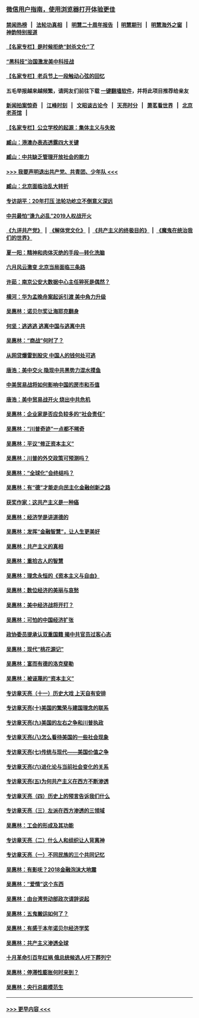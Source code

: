 ### [微信用户指南，使用浏览器打开体验更佳](https://github.com/gfw-breaker/banned-news1/blob/master/indexes/wechat-guide.md?t=0)
#### [禁闻热榜](热点新闻.md?t=0)  &nbsp;&nbsp;|&nbsp;&nbsp; [法轮功真相](https://github.com/gfw-breaker/truth/blob/master/README.md?t=0) &nbsp;&nbsp;|&nbsp;&nbsp; [明慧二十周年报告](https://github.com/gfw-breaker/mh-reports/blob/master/README.md?t=0) &nbsp;&nbsp;|&nbsp;&nbsp;[明慧期刊](https://github.com/gfw-breaker/mh-qikan) &nbsp;&nbsp;|&nbsp;&nbsp; [明慧海外之窗](https://github.com/gfw-breaker/mh-news/blob/master/README.md?t=0) &nbsp;&nbsp;|&nbsp;&nbsp; [神韵特别报道](https://github.com/gfw-breaker/mh-news/blob/master/shenyun.md?t=0)
#### [【名家专栏】是时候拒绝“封杀文化”了](../pages/nsc423/n11814093.md?t=02090933) 
#### [“黑科技”治国激发美中科技战](../pages/nsc423/n11638056.md?t=02090933) 
#### [【名家专栏】老兵节上一段触动心弦的回忆](../pages/nsc423/n11646016.md?t=02090933) 
#### 五毛举报越来越频繁，请网友们前往下载 [一键翻墙软件](https://github.com/gfw-breaker/ssr-accounts)，并将此项目推荐给亲友
#### [新闻拍案惊奇](https://github.com/gfw-breaker/banned-news1/blob/master/pages/link4.md) &nbsp;&nbsp;|&nbsp;&nbsp; [江峰时刻](https://github.com/gfw-breaker/banned-news1/blob/master/pages/link4.md) &nbsp;&nbsp;|&nbsp;&nbsp; [文昭谈古论今](https://github.com/gfw-breaker/banned-news1/blob/master/pages/link4.md) &nbsp;&nbsp;|&nbsp;&nbsp; [天亮时分](https://github.com/gfw-breaker/banned-news1/blob/master/pages/link4.md) &nbsp;&nbsp;|&nbsp;&nbsp; [萧茗看世界](https://github.com/gfw-breaker/banned-news1/blob/master/pages/link4.md) &nbsp;&nbsp;|&nbsp;&nbsp; [北京老茶馆](https://github.com/gfw-breaker/banned-news1/blob/master/pages/link4.md) &nbsp;&nbsp;|&nbsp;&nbsp; 
#### [【名家专栏】公立学校的起源：集体主义与失败](../pages/nsc423/n11601833.md?t=02090933) 
#### [臧山：港澳办表态透露四大关键](../pages/nsc423/n11421628.md?t=02090933) 
#### [臧山：中共缺乏管理开放社会的能力](../pages/nsc423/n11407457.md?t=02090933) 
#### [>>> 我要声明退出共产党、共青团、少年队 <<<](https://github.com/begood0513/goodnews/blob/master/quit/letter.md) 
#### [臧山：北京面临治乱大转折](../pages/nsc423/n11406895.md?t=02090933) 
#### [专访胡平：20年打压 法轮功屹立不倒意义深远](../pages/nsc423/n11398800.md?t=02090933) 
#### [中共最怕“逢九必乱”2019人权战开火](../pages/nsc423/n11385248.md?t=02090933) 
#### [《九评共产党》](https://github.com/begood0513/9ping.md/blob/master/README.md) &nbsp;|&nbsp; [《解体党文化》](../../../../jtdwh.md/blob/master/README.md)  &nbsp;|&nbsp; [《共产主义的终极目的》](../../../../gczydzjmd.md/blob/master/README.md) &nbsp;|&nbsp; [《魔鬼在统治我们的世界》](../../../../mgztzwmdsj.md/blob/master/README.md) 
#### [夏一阳：精神和肉体灭绝的手段—转化洗脑](../pages/nsc423/n11368250.md?t=02090933) 
#### [六月风云激变 北京当局面临三条路](../pages/nsc423/n11313668.md?t=02090933) 
#### [许茹：南京公安大数据中心主任猝死是偶然？](../pages/nsc423/n11064744.md?t=02090933) 
#### [横河：华为孟晚舟案起诉引渡 美中角力升级](../pages/nsc423/n11027230.md?t=02090933) 
#### [吴惠林：诺贝尔奖让海耶克翻身](../pages/nsc423/n10890049.md?t=02090933) 
#### [何坚：逃逃逃 逃离中国与逃离中共](../pages/nsc423/n10592891.md?t=02090933) 
#### [吴惠林：“商战”何时了？](../pages/nsc423/n10573558.md?t=02090933) 
#### [从网贷爆雷到股灾 中国人的钱何处可逃](../pages/nsc423/n10572800.md?t=02090933) 
#### [唐浩：美中交火 隐现中共黑势力混水摸鱼](../pages/nsc423/n10544040.md?t=02090933) 
#### [中美贸易战将如何影响中国的房市和币值](../pages/nsc423/n10543697.md?t=02090933) 
#### [唐浩：美中贸易战开火 烧出中共危机](../pages/nsc423/n10540126.md?t=02090933) 
#### [吴惠林：企业家是否应负较多的“社会责任”](../pages/nsc423/n10535022.md?t=02090933) 
#### [吴惠林：“川普奇迹”一点都不稀奇](../pages/nsc423/n10512808.md?t=02090933) 
#### [吴惠林：平议“修正资本主义”](../pages/nsc423/n10495724.md?t=02090933) 
#### [吴惠林：川普的外交政策可预测吗？](../pages/nsc423/n10462387.md?t=02090933) 
#### [吴惠林：“全球化”会终结吗？](../pages/nsc423/n10452838.md?t=02090933) 
#### [吴惠林：有“德”才能走向民主化金融创新之路](../pages/nsc423/n10432292.md?t=02090933) 
#### [获奖作家：这共产主义是一种癌](../pages/nsc423/n10431541.md?t=02090933) 
#### [吴惠林：经济学是讲道德的](../pages/nsc423/n10398014.md?t=02090933) 
#### [吴惠林：发挥“金融智慧”，让人生更美好](../pages/nsc423/n10375019.md?t=02090933) 
#### [吴惠林：共产主义的真相](../pages/nsc423/n10351394.md?t=02090933) 
#### [吴惠林：重拾古人的智慧](../pages/nsc423/n10337691.md?t=02090933) 
#### [吴惠林：理念永恒的《资本主义与自由》](../pages/nsc423/n10316274.md?t=02090933) 
#### [吴惠林：数位经济的美丽与哀愁](../pages/nsc423/n10292946.md?t=02090933) 
#### [吴惠林：美中经济战将开打？](../pages/nsc423/n10258825.md?t=02090933) 
#### [吴惠林：可怕的中国经济扩张](../pages/nsc423/n10219147.md?t=02090933) 
#### [政协委员提承认双重国籍 揭中共官员过客心态](../pages/nsc423/n10208809.md?t=02090933) 
#### [吴惠林：现代“桃花源记”](../pages/nsc423/n10185234.md?t=02090933) 
#### [吴惠林：富而有德的洛克斐勒](../pages/nsc423/n10142264.md?t=02090933) 
#### [吴惠林：被诬蔑的“资本主义”](../pages/nsc423/n10124816.md?t=02090933) 
#### [专访章天亮（十一）历史大戏 上天自有安排](../pages/nsc423/n10094905.md?t=02090933) 
#### [专访章天亮(十)美国的繁荣与建国理念的联系](../pages/nsc423/n10094899.md?t=02090933) 
#### [专访章天亮(九)美国的左右之争和川普执政](../pages/nsc423/n10094889.md?t=02090933) 
#### [专访章天亮(八)怎么看待美国的一些社会现象](../pages/nsc423/n10094857.md?t=02090933) 
#### [专访章天亮(七)传统与现代——美国价值之争](../pages/nsc423/n10093140.md?t=02090933) 
#### [专访章天亮(六)进化论与当前社会变化的关系](../pages/nsc423/n10092036.md?t=02090933) 
#### [专访章天亮(五)为何共产主义在西方不断渗透](../pages/nsc423/n10083620.md?t=02090933) 
#### [专访章天亮（四）历史上的预言告诉我们什么](../pages/nsc423/n10083606.md?t=02090933) 
#### [专访章天亮（三）左派在西方渗透的三领域](../pages/nsc423/n10081115.md?t=02090933) 
#### [吴惠林：工会的形成及其功能](../pages/nsc423/n10080633.md?t=02090933) 
#### [专访章天亮（二）什么人和组织让人背离神](../pages/nsc423/n10076637.md?t=02090933) 
#### [专访章天亮（一）不同民族的三个共同记忆](../pages/nsc423/n10074188.md?t=02090933) 
#### [吴惠林：有影呒？2018金融泡沫大地震](../pages/nsc423/n10040534.md?t=02090933) 
#### [吴惠林：“爱情”这个东西](../pages/nsc423/n10019423.md?t=02090933) 
#### [吴惠林：由台湾劳动部政次请辞说起](../pages/nsc423/n9979679.md?t=02090933) 
#### [吴惠林：五鬼搬运如何了？](../pages/nsc423/n9925338.md?t=02090933) 
#### [吴惠林：有感于本年诺贝尔经济学奖](../pages/nsc423/n9871883.md?t=02090933) 
#### [吴惠林：共产主义渗透全球](../pages/nsc423/n9812748.md?t=02090933) 
#### [十月革命引百年红祸 俄总统候选人吁下葬列宁](../pages/nsc423/n9810182.md?t=02090933) 
#### [吴惠林：停滞性膨胀何时来到？](../pages/nsc423/n9764136.md?t=02090933) 
#### [吴惠林：央行总裁模范生](../pages/nsc423/n9728134.md?t=02090933) 

----
#### [ >>> 更早内容 <<< ](../indexes/nsc423-earlier.md)
